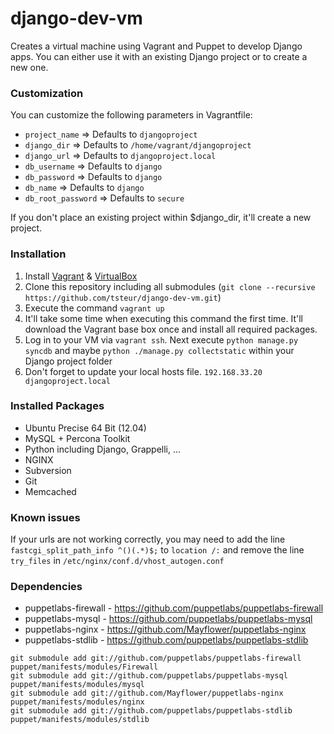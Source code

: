 django-dev-vm
=============

Creates a virtual machine using Vagrant and Puppet to develop Django apps. You can either use it with an existing Django project or to create a new one.

### Customization

You can customize the following parameters in Vagrantfile:
 * `project_name` => Defaults to `djangoproject`
 * `django_dir` => Defaults to `/home/vagrant/djangoproject`
 * `django_url` => Defaults to `djangoproject.local`
 * `db_username` => Defaults to `django`
 * `db_password` => Defaults to `django`
 * `db_name` => Defaults to `django`
 * `db_root_password` => Defaults to `secure`

If you don't place an existing project within $django_dir, it'll create a new project.

### Installation
 1. Install [Vagrant](http://www.vagrantup.com) & [VirtualBox](https://www.virtualbox.org)
 2. Clone this repository including all submodules (`git clone --recursive https://github.com/tsteur/django-dev-vm.git`)
 3. Execute the command `vagrant up` 
 4. It'll take some time when executing this command the first time. It'll download the Vagrant base box once and install all required packages.
 5. Log in to your VM via `vagrant ssh`. Next execute `python manage.py syncdb` and maybe `python ./manage.py collectstatic` within your Django project folder
 6. Don't forget to update your local hosts file. `192.168.33.20 djangoproject.local`

### Installed Packages
 * Ubuntu Precise 64 Bit (12.04)
 * MySQL + Percona Toolkit
 * Python including Django, Grappelli, ...
 * NGINX
 * Subversion
 * Git
 * Memcached

### Known issues

If your urls are not working correctly, you may need to add the line `fastcgi_split_path_info ^()(.*)$;` to `location /:` and remove the line `try_files` in `/etc/nginx/conf.d/vhost_autogen.conf`

### Dependencies
* puppetlabs-firewall - https://github.com/puppetlabs/puppetlabs-firewall
* puppetlabs-mysql - https://github.com/puppetlabs/puppetlabs-mysql
* puppetlabs-nginx - https://github.com/Mayflower/puppetlabs-nginx
* puppetlabs-stdlib - https://github.com/puppetlabs/puppetlabs-stdlib

```
git submodule add git://github.com/puppetlabs/puppetlabs-firewall puppet/manifests/modules/Firewall
git submodule add git://github.com/puppetlabs/puppetlabs-mysql puppet/manifests/modules/mysql
git submodule add git://github.com/Mayflower/puppetlabs-nginx puppet/manifests/modules/nginx
git submodule add git://github.com/puppetlabs/puppetlabs-stdlib puppet/manifests/modules/stdlib
```